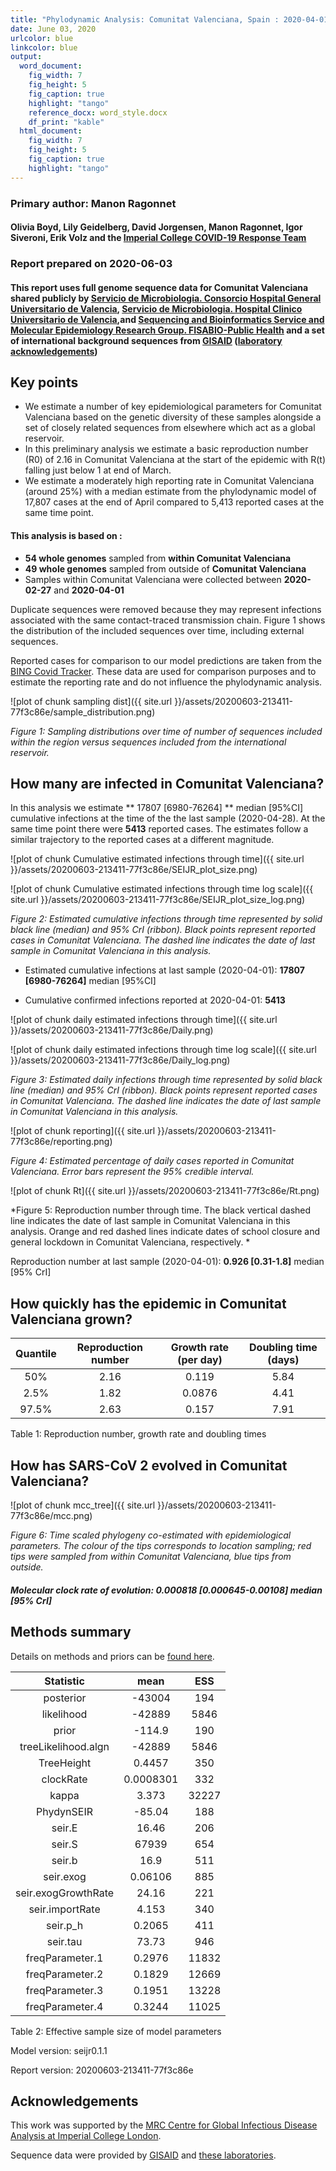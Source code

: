```yaml
---
title: "Phylodynamic Analysis: Comunitat Valenciana, Spain : 2020-04-01 "
date: June 03, 2020
urlcolor: blue
linkcolor: blue
output:
  word_document:
    fig_width: 7
    fig_height: 5
    fig_caption: true
    highlight: "tango"
    reference_docx: word_style.docx
    df_print: "kable"
  html_document:
    fig_width: 7
    fig_height: 5
    fig_caption: true
    highlight: "tango"
---
```





### Primary author: Manon Ragonnet

#### Olivia Boyd, Lily Geidelberg, David Jorgensen, Manon Ragonnet, Igor Siveroni, Erik Volz and the [Imperial College COVID-19 Response Team](http://sarscov2phylodynamics.org/about/)

### Report prepared on 2020-06-03

#### This report uses full genome sequence data for Comunitat Valenciana shared publicly by [Servicio de Microbiologia. Consorcio Hospital General Universitario de Valencia](https://www.icsa.es/en/clientes/hospital-general-servicio-de-microbiologia-valencia),  [Servicio de Microbiologia. Hospital Clinico Universitario de Valencia](http://clinicomalvarrosa.san.gva.es/ca/microbiologia),and [Sequencing and Bioinformatics Service and Molecular Epidemiology Research Group. FISABIO-Public Health](http://fisabio.san.gva.es/en/genomica-y-salud) and a set of international background sequences from [GISAID](http://www.epicov.org) ([laboratory acknowledgements](http://whoinfectedwhom.org/gisaid_cov2020_acknowledgement_table.xls))


## Key points
* We estimate a number of key epidemiological parameters for Comunitat Valenciana based on the genetic diversity of these samples alongside a set of closely related sequences from elsewhere which act as a global reservoir.
* In this preliminary analysis we estimate a basic reproduction number (R0) of 2.16 in Comunitat Valenciana at the start of the epidemic with R(t) falling just below 1 at end of March.
* We estimate a moderately high reporting rate in Comunitat Valenciana (around 25%) with a median estimate from the phylodynamic model of 17,807 cases at the end of April compared to 5,413 reported cases at the same time point.



#### This analysis is based on : 
  
* **54 whole genomes** sampled from **within Comunitat Valenciana**
* **49 whole genomes** sampled from outside of **Comunitat Valenciana**
* Samples within Comunitat Valenciana were collected between **2020-02-27** and **2020-04-01**

Duplicate sequences were removed because they may represent infections associated with the same contact-traced transmission chain. Figure 1 shows the distribution of the included sequences over time, including external sequences. 

Reported cases for comparison to our model predictions are taken from the [BING Covid Tracker](https://bing.com/covid/local/valencia_spain?vert=graph). These data are used for comparison purposes and to estimate the reporting rate and do not influence the phylodynamic analysis.


![plot of chunk sampling dist]({{ site.url }}/assets/20200603-213411-77f3c86e/sample_distribution.png)

*Figure 1: Sampling distributions over time of number of sequences included within the region versus sequences included from the international reservoir.*


## How many are infected in Comunitat Valenciana?
In this  analysis we estimate ** 17807 [6980-76264] ** median [95%CI] cumulative infections at the time of the the last sample (2020-04-28). At the same time point there were **5413** reported cases. The estimates follow a similar trajectory to the reported cases at a different magnitude. 







![plot of chunk Cumulative estimated infections through time]({{ site.url }}/assets/20200603-213411-77f3c86e/SEIJR_plot_size.png)


![plot of chunk Cumulative estimated infections through time log scale]({{ site.url }}/assets/20200603-213411-77f3c86e/SEIJR_plot_size_log.png)


*Figure 2: Estimated cumulative infections through time represented by solid black line (median) and 95% CrI (ribbon). Black points represent reported cases in Comunitat Valenciana. The dashed line indicates the date of last sample in Comunitat Valenciana in this analysis.*


* Estimated cumulative infections at last sample (2020-04-01): **17807 [6980-76264]** median [95%CI]

* Cumulative confirmed infections reported at 2020-04-01: **5413**  

<!-- * Cumulative number of active infections at 2020-04-01:   -->



![plot of chunk daily estimated infections through time]({{ site.url }}/assets/20200603-213411-77f3c86e/Daily.png)


![plot of chunk daily estimated infections through time log scale]({{ site.url }}/assets/20200603-213411-77f3c86e/Daily_log.png)


*Figure 3: Estimated daily  infections through time represented by solid black line (median) and 95% CrI (ribbon). Black points represent reported cases in Comunitat Valenciana. The dashed line indicates the date of last sample in Comunitat Valenciana in this analysis.*


![plot of chunk reporting]({{ site.url }}/assets/20200603-213411-77f3c86e/reporting.png)

*Figure 4: Estimated percentage of daily cases reported in Comunitat Valenciana. Error bars represent the 95% credible interval.*



![plot of chunk Rt]({{ site.url }}/assets/20200603-213411-77f3c86e/Rt.png)

*Figure 5: Reproduction number through time. The black vertical dashed line indicates the date of last sample in Comunitat Valenciana in this analysis. Orange and red dashed lines indicate dates of school closure and general lockdown in Comunitat Valenciana, respectively. *

Reproduction number at last sample (2020-04-01): **0.926 [0.31-1.8]** median [95% CrI]


## How quickly has the epidemic in Comunitat Valenciana grown?




| Quantile | Reproduction number | Growth rate (per day) | Doubling time (days) |
|:--------:|:-------------------:|:---------------------:|:--------------------:|
|   50%    |        2.16         |         0.119         |         5.84         |
|   2.5%   |        1.82         |        0.0876         |         4.41         |
|  97.5%   |        2.63         |         0.157         |         7.91         |

Table 1: Reproduction number, growth rate and doubling times







## How has SARS-CoV 2 evolved in Comunitat Valenciana?



![plot of chunk mcc_tree]({{ site.url }}/assets/20200603-213411-77f3c86e/mcc.png)

*Figure 6: Time scaled phylogeny co-estimated with epidemiological parameters. The colour of the tips corresponds to location sampling; red tips were sampled from within Comunitat Valenciana, blue tips from outside.*




##### Molecular clock rate of evolution: **0.000818 [0.000645-0.00108]** median [95% CrI]  

<!-- #### (optional) Number of introductions into Comunitat Valenciana (someone needs to write code to compute this) -->




## Methods summary



Details on methods and priors can be [found here](http://whoinfectedwhom.org/seijr0.1.0_methods.pdf).



|      Statistic      |   mean    |  ESS  |
|:-------------------:|:---------:|:-----:|
|      posterior      |  -43004   |  194  |
|     likelihood      |  -42889   | 5846  |
|        prior        |  -114.9   |  190  |
| treeLikelihood.algn |  -42889   | 5846  |
|     TreeHeight      |  0.4457   |  350  |
|      clockRate      | 0.0008301 |  332  |
|        kappa        |   3.373   | 32227 |
|     PhydynSEIR      |  -85.04   |  188  |
|       seir.E        |   16.46   |  206  |
|       seir.S        |   67939   |  654  |
|       seir.b        |   16.9    |  511  |
|      seir.exog      |  0.06106  |  885  |
| seir.exogGrowthRate |   24.16   |  221  |
|   seir.importRate   |   4.153   |  340  |
|      seir.p_h       |  0.2065   |  411  |
|      seir.tau       |   73.73   |  946  |
|   freqParameter.1   |  0.2976   | 11832 |
|   freqParameter.2   |  0.1829   | 12669 |
|   freqParameter.3   |  0.1951   | 13228 |
|   freqParameter.4   |  0.3244   | 11025 |


Table 2: Effective sample size of model parameters



Model version: seijr0.1.1

Report version: 20200603-213411-77f3c86e


## Acknowledgements

This work was supported by the [MRC Centre for Global Infectious Disease Analysis at Imperial College London](https://www.imperial.ac.uk/mrc-global-infectious-disease-analysis).

Sequence data were provided by [GISAID](http://www.epicov.org) and [these laboratories](http://whoinfectedwhom.org/gisaid_cov2020_acknowledgement_table.xls).


